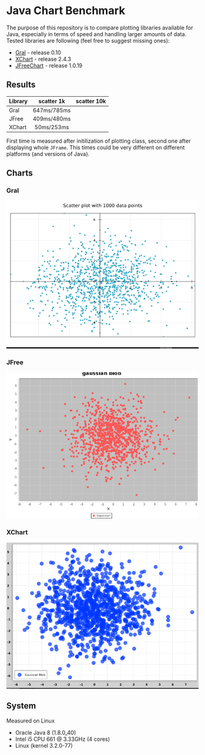 # Java Chart Benchmark

The purpose of this repository is to compare plotting libraries available for Java, especially in terms of speed and handling larger amounts of data. Tested libraries are following (feel free to suggest missing ones):

  * [Gral](http://trac.erichseifert.de/gral/) - release 0.10
  * [XChart](http://xeiam.com/xchart/) - release 2.4.3
  * [JFreeChart](http://www.jfree.org/) - release 1.0.19

## Results

| Library  | scatter 1k   |  scatter 10k |
|----------|:------------:|-------------:|
| Gral     | 647ms/785ms  |              |
| JFree    | 409ms/480ms  |              |
| XChart   |  50ms/253ms  |              |

First time is measured after initilization of plotting class, second one after displaying whole `JFrame`. This times could be very different on different platforms (and versions of Java).

## Charts

### Gral

![Grall scatterplot](https://raw.githubusercontent.com/deric/java-chart-benchmark/master/images/gral-scatter-1k.png)

### JFree

![JFree scatterplot](https://raw.githubusercontent.com/deric/java-chart-benchmark/master/images/jfree-scatter-1k.png)


### XChart

![XChart scatterplot](https://raw.githubusercontent.com/deric/java-chart-benchmark/master/images/xchart-scatter-1k.png)

## System

Measured on Linux

 * Oracle Java 8 (1.8.0_40)
 * Intel i5 CPU 661 @ 3.33GHz (4 cores)
 * Linux (kernel 3.2.0-77)

